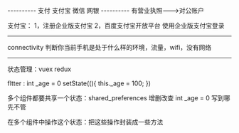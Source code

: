 ---------- 支付   支付宝    微信   网银
---------- 有营业执照--->对公账户 

支付宝：
1，注册企业版支付宝
2，百度支付宝开放平台  使用企业版支付宝登录 

------------------------------------------------------

connectivity  判断你当前手机是处于什么样的环境，流量，wifi，没有网络  

------------------------------------------------------

状态管理：vuex   redux   

fltter : int _age = 0      setState((){ this._age = 100; })

多个组件都要共享一个状态：shared_preferences  增删改查
int _age = 0  写到哪先不管  

在多个组件中操作这个状态：把这些操作封装成一些方法  





































